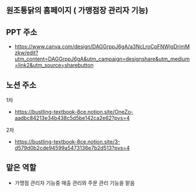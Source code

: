 ## 원조통닭의 홈페이지 ( 가맹점장 관리자 기능)



## PPT 주소

  - https://www.canva.com/design/DAGGrppJ6gA/a3NcLroCpFNWjgDrjmMzkw/edit?utm_content=DAGGrppJ6gA&utm_campaign=designshare&utm_medium=link2&utm_source=sharebutton

## 노션 주소

1차
  - https://bustling-textbook-8ce.notion.site/OneZo-aadbc84213e34b438c5d5be142ca2e62?pvs=4

2차
  - https://bustling-textbook-8ce.notion.site/3-d579d0b2cde94599a5473136e7b2d513?pvs=4

## 맡은 역할

  - 가맹점 관리자 기능중 매출 관리와 주문 관리 기능을 맡음
